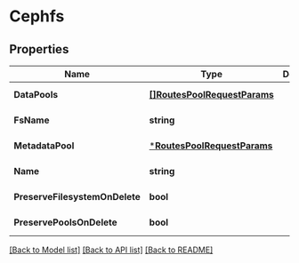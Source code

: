 # Cephfs

## Properties
Name | Type | Description | Notes
------------ | ------------- | ------------- | -------------
**DataPools** | [**[]RoutesPoolRequestParams**](routes.PoolRequestParams.md) |  | [default to null]
**FsName** | **string** |  | [default to null]
**MetadataPool** | [***RoutesPoolRequestParams**](routes.PoolRequestParams.md) |  | [default to null]
**Name** | **string** |  | [default to null]
**PreserveFilesystemOnDelete** | **bool** |  | [default to null]
**PreservePoolsOnDelete** | **bool** |  | [default to null]

[[Back to Model list]](../README.md#documentation-for-models) [[Back to API list]](../README.md#documentation-for-api-endpoints) [[Back to README]](../README.md)


